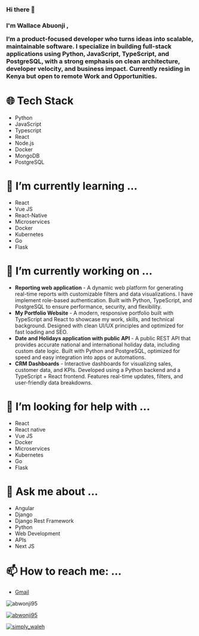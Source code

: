 ### Hi there 👋  ###
<h3 align="left">
I'm   Wallace Abuonji   ,

I’m a product-focused developer who turns ideas into scalable, maintainable software. 
I specialize in building full-stack applications using Python, JavaScript, TypeScript, and PostgreSQL, 
with a strong emphasis on clean architecture, developer velocity, and business impact.
Currently residing in Kenya but open to remote Work and Opportunities. </h3>

# 🌐 Tech Stack 
* Python
* JavaScript
* Typescript
* React
* Node.js
* Docker
* MongoDB
* PostgreSQL

#  🌱 I’m currently learning ...

* React   
* Vue JS
* React-Native
* Microservices
* Docker
* Kubernetes
* Go
* Flask

# 🔭 I’m currently working on ...

* **Reporting web application** - A dynamic web platform for generating real-time reports with customizable filters and data visualizations. I have implement role-based authentication. Built with Python, TypeScript, and PostgreSQL to ensure performance, security, and flexibility.
* **My  Portfolio Website** - A modern, responsive portfolio built with TypeScript and React to showcase my work, skills, and technical background. Designed with clean UI/UX principles and optimized for fast loading and SEO.
* **Date and Holidays application with public API** - A public REST API that provides accurate national and international holiday data, including custom date logic. Built with Python and PostgreSQL, optimized for speed and easy integration into apps or automations.
* **CRM Dashboards**  - Interactive dashboards for visualizing sales, customer data, and KPIs. Developed using a Python backend and a TypeScript + React frontend. Features real-time updates, filters, and user-friendly data breakdowns.



# 🤔 I’m looking for help with ...

* React
* React native
* Vue JS
* Docker
* Microservices
* Kubernetes
* Go
* Flask

# 💬 Ask me about ...
* Angular
* Django 
* Django Rest Framework
* Python
* Web Development
* APIs
* Next JS


# 📫 How to reach me: ...
* [Gmail](abwonji95@gmail.com)






<!--
**abwonji95/abwonji95** is a ✨ _special_ ✨ repository because its `README.md` (this file) appears on your GitHub profile.




-->

<p align="left"> <img src="https://komarev.com/ghpvc/?username=abwonji95&label=Profile%20views&color=0e75b6&style=flat" alt="abwonji95" /> </p>

<p align="left"> <a href="https://github.com/ryo-ma/github-profile-trophy"><img src="https://github-profile-trophy.vercel.app/?username=abwonji95" alt="abwonji95" /></a> </p>

<p align="left"> <a href="https://twitter.com/simply_waleh" target="blank"><img src="https://img.shields.io/twitter/follow/simply_waleh?logo=twitter&style=for-the-badge" alt="simply_waleh" /></a> </p>
